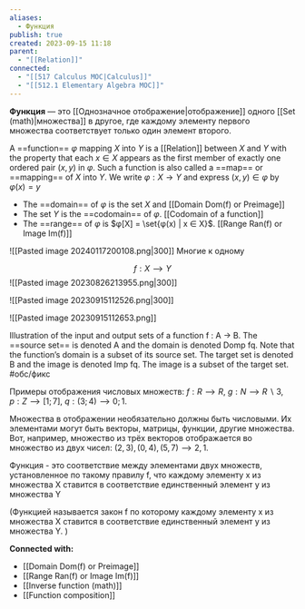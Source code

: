 ```yaml
---
aliases:
  - Функция
publish: true
created: 2023-09-15 11:18
parent:
  - "[[Relation]]"
connected:
  - "[[517 Сalculus MOC|Calculus]]"
  - "[[512.1 Elementary Algebra MOC]]"
---
```

**Функция** — это [[Однозначное отображение|отображение]]  одного [[Set (math)|множества]]  в другое, где каждому элементу первого множества соответствует только один элемент второго.

A ==function== $φ$ mapping $X$ into $Y$ is a [[Relation]] between $X$ and $Y$ with the property that each $x ∈ X$ appears as the first member of exactly one ordered pair $(x, y)$ in $φ$. 
Such a function is also called a ==map== or ==mapping== of $X$ into $Y$. We write $φ : X → Y$ and express $(x, y) ∈ φ$ by $φ(x) = y$ 
- The ==domain== of $φ$ is the set $X$ and [[Domain Dom(f) or Preimage]]
- The set $Y$ is the ==codomain== of $φ$.  [[Codomain of a function]]
- The ==range== of $φ$ is $φ[X] = \set{φ(x) | x ∈ X}$. [[Range Ran(f) or Image Im(f)]]

![[Pasted image 20240117200108.png|300]]
Многие к одному

$$f:X⟶Y$$
![[Pasted image 20230826213955.png|300]]

![[Pasted image 20230915112526.png|300]]

![[Pasted image 20230915112653.png]]

Illustration of the input and output sets of a function f : A -> B. The ==source set== is denoted A and the domain is denoted Domp fq. Note that the function’s domain is a subset of its source set. The target set is denoted B and the image is denoted Imp fq. The image is a subset of the target set. #обс/фикс 

Примеры отображения числовых множеств:
$f:R⟶R,$
$g:N⟶R∖{3},$
$p:Z⟶[1; 7],$
$q:(3; 4)⟶{0; 1}.$

Множества в отображении необязательно должны быть числовыми. Их элементами могут быть векторы, матрицы, функции, другие множества. Вот, например, множество из трёх векторов отображается во множество из двух чисел: ${(2, 3), (0, 4), (5, 7)}⟶{2, 1}$.


Функция - это соответствие между элементами двух множеств, установленное по такому правилу f, что каждому элементу x из множества Х ставится в соответствие единственный элемент y из множества Y

(Функцией называется закон f по которому каждому элементу x из множества Х ставится в соответствие единственный элемент y из множества Y. )




**Connected with:**
- [[Domain Dom(f) or Preimage]]
- [[Range Ran(f) or Image Im(f)]]
- [[Inverse function (math)]]
- [[Function composition]]



